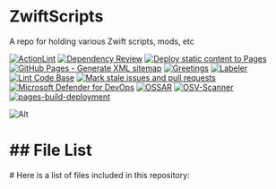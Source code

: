 # ZwiftScripts

A repo for holding various Zwift scripts, mods, etc

[![ActionLint](https://github.com/Nick2bad4u/ZwiftScripts/actions/workflows/ActionLint.yml/badge.svg)](https://github.com/Nick2bad4u/ZwiftScripts/actions/workflows/ActionLint.yml)
[![Dependency Review](https://github.com/Nick2bad4u/ZwiftScripts/actions/workflows/dependency-review.yml/badge.svg)](https://github.com/Nick2bad4u/ZwiftScripts/actions/workflows/dependency-review.yml)
[![Deploy static content to Pages](https://github.com/Nick2bad4u/ZwiftScripts/actions/workflows/static.yml/badge.svg)](https://github.com/Nick2bad4u/ZwiftScripts/actions/workflows/static.yml)
[![GitHub Pages - Generate XML sitemap](https://github.com/Nick2bad4u/ZwiftScripts/actions/workflows/sitemap.yml/badge.svg)](https://github.com/Nick2bad4u/ZwiftScripts/actions/workflows/sitemap.yml)
[![Greetings](https://github.com/Nick2bad4u/ZwiftScripts/actions/workflows/greetings.yml/badge.svg)](https://github.com/Nick2bad4u/ZwiftScripts/actions/workflows/greetings.yml)
[![Labeler](https://github.com/Nick2bad4u/ZwiftScripts/actions/workflows/label.yml/badge.svg)](https://github.com/Nick2bad4u/ZwiftScripts/actions/workflows/label.yml)
[![Lint Code Base](https://github.com/Nick2bad4u/ZwiftScripts/actions/workflows/super-linter.yml/badge.svg)](https://github.com/Nick2bad4u/ZwiftScripts/actions/workflows/super-linter.yml)
[![Mark stale issues and pull requests](https://github.com/Nick2bad4u/ZwiftScripts/actions/workflows/stale.yml/badge.svg)](https://github.com/Nick2bad4u/ZwiftScripts/actions/workflows/stale.yml)
[![Microsoft Defender for DevOps](https://github.com/Nick2bad4u/ZwiftScripts/actions/workflows/defender.yml/badge.svg)](https://github.com/Nick2bad4u/ZwiftScripts/actions/workflows/defender.yml)
[![OSSAR](https://github.com/Nick2bad4u/ZwiftScripts/actions/workflows/ossar.yml/badge.svg)](https://github.com/Nick2bad4u/ZwiftScripts/actions/workflows/ossar.yml)
[![OSV-Scanner](https://github.com/Nick2bad4u/ZwiftScripts/actions/workflows/osv-scanner.yml/badge.svg)](https://github.com/Nick2bad4u/ZwiftScripts/actions/workflows/osv-scanner.yml)
[![pages-build-deployment](https://github.com/Nick2bad4u/ZwiftScripts/actions/workflows/pages/pages-build-deployment/badge.svg)](https://github.com/Nick2bad4u/ZwiftScripts/actions/workflows/pages/pages-build-deployment)

![Alt](https://repobeats.axiom.co/api/embed/4b2f7d665ac02f970e3e937dfe43bd14fd6b4b8e.svg "Repobeats analytics image")
<!-- FILE_LIST_START -->
<h1>## File List</h1>

<p># Here is a list of files included in this repository:</p>

<div class="lazyload-placeholder" data-content="file-list-1" style="min-height: 400px;"></div>
<div class="lazyload-placeholder" data-content="file-list-2" style="min-height: 400px;"></div>
<div class="lazyload-placeholder" data-content="file-list-3" style="min-height: 400px;"></div>
<script>
document.addEventListener("DOMContentLoaded", function() {
    const lazyLoadElements = document.querySelectorAll('.lazyload-placeholder');

    if ("IntersectionObserver" in window) {
        let rootMargin = '0px 0px 400px 0px';
        let threshold = 0.5;
        if (window.innerWidth <= 768) {  // Mobile devices
            rootMargin = '0px 0px 100px 0px';
            threshold = 0.1;
        } else if (window.innerWidth <= 1024) {  // Tablets
            rootMargin = '0px 0px 200px 0px';
            threshold = 0.3;
        } else if (window.innerWidth <= 1440) {  // Small desktops
            rootMargin = '0px 0px 300px 0px';
            threshold = 0.4;
        } else {  // Large desktops
            rootMargin = '0px 0px 400px 0px';
            threshold = 0.5;
        }
        let observer = new IntersectionObserver((entries, observer) => {
            entries.forEach(entry => {
                if (entry.isIntersecting) {
                    let placeholder = entry.target;
                    let contentId = placeholder.dataset.content;
                    let file_list_html = '';
                    switch(contentId) {
                        case 'file-list-1':
                            file_list_html = `<ul><h2 style="color: #f1841b;">Repo Root</h2>
<li><a href="https://github.com/Nick2bad4u/ZwiftScripts/blob/main/.black" style="color: #a6de03;">.black</a></li>
<li><a href="https://github.com/Nick2bad4u/ZwiftScripts/blob/main/.editorconfig" style="color: #4bc38e;">.editorconfig</a></li>
<li><a href="https://github.com/Nick2bad4u/ZwiftScripts/blob/main/.gitignore" style="color: #69a1e0;">.gitignore</a></li>
<li><a href="https://github.com/Nick2bad4u/ZwiftScripts/blob/main/.hintrc" style="color: #c7b131;">.hintrc</a></li>
<li><a href="https://github.com/Nick2bad4u/ZwiftScripts/blob/main/.jsbeautifyrc" style="color: #86b46e;">.jsbeautifyrc</a></li>
<li><a href="https://github.com/Nick2bad4u/ZwiftScripts/blob/main/.jscsrc" style="color: #75d458;">.jscsrc</a></li>
<li><a href="https://github.com/Nick2bad4u/ZwiftScripts/blob/main/.pre-commit-config.yaml" style="color: #c9a244;">.pre-commit-config.yaml</a></li>
<li><a href="https://github.com/Nick2bad4u/ZwiftScripts/blob/main/.pre-commit-hooks.yaml" style="color: #65d007;">.pre-commit-hooks.yaml</a></li>
<li><a href="https://github.com/Nick2bad4u/ZwiftScripts/blob/main/.prettierignore" style="color: #6e921e;">.prettierignore</a></li>
<li><a href="https://github.com/Nick2bad4u/ZwiftScripts/blob/main/.prettierrc" style="color: #7cc17e;">.prettierrc</a></li>
<li><a href="https://github.com/Nick2bad4u/ZwiftScripts/blob/main/.stylelintrc.json" style="color: #f7a388;">.stylelintrc.json</a></li>
<li><a href="https://github.com/Nick2bad4u/ZwiftScripts/blob/main/.vale.ini" style="color: #31eef7;">.vale.ini</a></li>
<li><a href="https://github.com/Nick2bad4u/ZwiftScripts/blob/main/CNAME" style="color: #df8a0d;">CNAME</a></li>
<li><a href="https://github.com/Nick2bad4u/ZwiftScripts/blob/main/LaunchZwift.ps1" style="color: #8ccd0e;">LaunchZwift.ps1</a></li>
<li><a href="https://github.com/Nick2bad4u/ZwiftScripts/blob/main/MonitorZwift-v2.md" style="color: #9b88ba;">MonitorZwift-v2.md</a></li>
<li><a href="https://github.com/Nick2bad4u/ZwiftScripts/blob/main/MonitorZwift-v2.ps1" style="color: #4eca52;">MonitorZwift-v2.ps1</a></li>
<li><a href="https://github.com/Nick2bad4u/ZwiftScripts/blob/main/MonitorZwift-v2.ps1%20-%20Shortcut.lnk" style="color: #eab914;">MonitorZwift-v2.ps1 - Shortcut.lnk</a></li>
<li><a href="https://github.com/Nick2bad4u/ZwiftScripts/blob/main/MonitorZwift.ps1" style="color: #74daf2;">MonitorZwift.ps1</a></li>
<li><a href="https://github.com/Nick2bad4u/ZwiftScripts/blob/main/MoveZwiftCleanPhotos.ps1" style="color: #c68a75;">MoveZwiftCleanPhotos.ps1</a></li>
<li><a href="https://github.com/Nick2bad4u/ZwiftScripts/blob/main/README.md" style="color: #51f10a;">README.md</a></li>
<li><a href="https://github.com/Nick2bad4u/ZwiftScripts/blob/main/SetPrimaryDefault.ps1" style="color: #80b680;">SetPrimaryDefault.ps1</a></li>
<li><a href="https://github.com/Nick2bad4u/ZwiftScripts/blob/main/SetPrimaryZwift.ps1" style="color: #d69e0f;">SetPrimaryZwift.ps1</a></li>
<li><a href="https://github.com/Nick2bad4u/ZwiftScripts/blob/main/Zwift-Bike-Combos.xlsx" style="color: #98a9ac;">Zwift-Bike-Combos.xlsx</a></li>
<li><a href="https://github.com/Nick2bad4u/ZwiftScripts/blob/main/Zwift-Setup.lnk" style="color: #d0ad42;">Zwift-Setup.lnk</a></li>
<li><a href="https://github.com/Nick2bad4u/ZwiftScripts/blob/main/ZwiftSetup.lnk" style="color: #58b43e;">ZwiftSetup.lnk</a></li>
<li><a href="https://github.com/Nick2bad4u/ZwiftScripts/blob/main/file_list.md" style="color: #879f3a;">file_list.md</a></li>
<li><a href="https://github.com/Nick2bad4u/ZwiftScripts/blob/main/filelist.html" style="color: #aea542;">filelist.html</a></li>
<li><a href="https://github.com/Nick2bad4u/ZwiftScripts/blob/main/filelist.md" style="color: #fea16c;">filelist.md</a></li>
<li><a href="https://github.com/Nick2bad4u/ZwiftScripts/blob/main/sitemap.xml" style="color: #bbb19d;">sitemap.xml</a></li>
<li><a href="https://github.com/Nick2bad4u/ZwiftScripts/blob/main/test.ps1" style="color: #b98c9e;">test.ps1</a></li>
<h2 style="color: #f68c9a;">CSS</h2>
<li><a href="https://github.com/Nick2bad4u/ZwiftScripts/blob/main/sauce4zwift-mod-tippy/pages/css/DSNotes.css" style="color: #7fa6b6;">sauce4zwift-mod-tippy/pages/css/DSNotes.css</a></li>
<li><a href="https://github.com/Nick2bad4u/ZwiftScripts/blob/main/sauce4zwift-mod-tippy/pages/css/ui.css" style="color: #e1b534;">sauce4zwift-mod-tippy/pages/css/ui.css</a></li>
<h2 style="color: #b38251;">JavaScript</h2>
<li><a href="https://github.com/Nick2bad4u/ZwiftScripts/blob/main/.eslintrc.js" style="color: #41ddbf;">.eslintrc.js</a></li>
<h2 style="color: #24a28b;">YAML</h2>
<li><a href="https://github.com/Nick2bad4u/ZwiftScripts/blob/main/.github/dependabot.yml" style="color: #a283cb;">.github/dependabot.yml</a></li>
<li><a href="https://github.com/Nick2bad4u/ZwiftScripts/blob/main/.github/labeler.yml" style="color: #71aba2;">.github/labeler.yml</a></li>
<li><a href="https://github.com/Nick2bad4u/ZwiftScripts/blob/main/.github/workflows/ActionLint.yml" style="color: #a8af7b;">.github/workflows/ActionLint.yml</a></li></ul>`;
                            break;
                        case 'file-list-2':
                            file_list_html = `<ul><li><a href="https://github.com/Nick2bad4u/ZwiftScripts/blob/main/.github/workflows/codeql.yml" style="color: #e691b3;">.github/workflows/codeql.yml</a></li>
<li><a href="https://github.com/Nick2bad4u/ZwiftScripts/blob/main/.github/workflows/defender.yml" style="color: #43b989;">.github/workflows/defender.yml</a></li>
<li><a href="https://github.com/Nick2bad4u/ZwiftScripts/blob/main/.github/workflows/dependency-review.yml" style="color: #46d00e;">.github/workflows/dependency-review.yml</a></li>
<li><a href="https://github.com/Nick2bad4u/ZwiftScripts/blob/main/.github/workflows/generate-file-list.yml" style="color: #c1c183;">.github/workflows/generate-file-list.yml</a></li>
<li><a href="https://github.com/Nick2bad4u/ZwiftScripts/blob/main/.github/workflows/greetings.yml" style="color: #88e700;">.github/workflows/greetings.yml</a></li>
<li><a href="https://github.com/Nick2bad4u/ZwiftScripts/blob/main/.github/workflows/jekyll-gh-pages.yml" style="color: #de6f22;">.github/workflows/jekyll-gh-pages.yml</a></li>
<li><a href="https://github.com/Nick2bad4u/ZwiftScripts/blob/main/.github/workflows/label.yml" style="color: #7dcc88;">.github/workflows/label.yml</a></li>
<li><a href="https://github.com/Nick2bad4u/ZwiftScripts/blob/main/.github/workflows/ossar.yml" style="color: #ce74ff;">.github/workflows/ossar.yml</a></li>
<li><a href="https://github.com/Nick2bad4u/ZwiftScripts/blob/main/.github/workflows/osv-scanner.yml" style="color: #2cbb63;">.github/workflows/osv-scanner.yml</a></li>
<li><a href="https://github.com/Nick2bad4u/ZwiftScripts/blob/main/.github/workflows/scorecards.yml" style="color: #70c528;">.github/workflows/scorecards.yml</a></li>
<li><a href="https://github.com/Nick2bad4u/ZwiftScripts/blob/main/.github/workflows/sitemap.yml" style="color: #8fbd72;">.github/workflows/sitemap.yml</a></li>
<li><a href="https://github.com/Nick2bad4u/ZwiftScripts/blob/main/.github/workflows/stale.yml" style="color: #54e841;">.github/workflows/stale.yml</a></li>
<li><a href="https://github.com/Nick2bad4u/ZwiftScripts/blob/main/.github/workflows/static.yml" style="color: #ad77ca;">.github/workflows/static.yml</a></li>
<li><a href="https://github.com/Nick2bad4u/ZwiftScripts/blob/main/.github/workflows/super-linter.yml" style="color: #47abac;">.github/workflows/super-linter.yml</a></li>
<li><a href="https://github.com/Nick2bad4u/ZwiftScripts/blob/main/.markdownlint.yml" style="color: #fbba2b;">.markdownlint.yml</a></li>
<li><a href="https://github.com/Nick2bad4u/ZwiftScripts/blob/main/.scss-lint.yml" style="color: #5ad63a;">.scss-lint.yml</a></li>
<li><a href="https://github.com/Nick2bad4u/ZwiftScripts/blob/main/_config.yml" style="color: #f97d7b;">_config.yml</a></li>
<h2 style="color: #769111;">.vscode</h2>
<li><a href="https://github.com/Nick2bad4u/ZwiftScripts/blob/main/.vscode/generate_file_list.py" style="color: #98850e;">.vscode/generate_file_list.py</a></li>
<li><a href="https://github.com/Nick2bad4u/ZwiftScripts/blob/main/.vscode/launch.json" style="color: #b4b83d;">.vscode/launch.json</a></li>
<li><a href="https://github.com/Nick2bad4u/ZwiftScripts/blob/main/.vscode/settings.json" style="color: #2ca19d;">.vscode/settings.json</a></li>
<li><a href="https://github.com/Nick2bad4u/ZwiftScripts/blob/main/.vscode/tasks.json" style="color: #4ff64c;">.vscode/tasks.json</a></li>
<li><a href="https://github.com/Nick2bad4u/ZwiftScripts/blob/main/.vscode/test_generate_file_list.py" style="color: #6beb00;">.vscode/test_generate_file_list.py</a></li>
<h2 style="color: #74955f;">sauce4zwift-mod-tippy</h2>
<li><a href="https://github.com/Nick2bad4u/ZwiftScripts/blob/main/sauce4zwift-mod-tippy/.gitignore" style="color: #9a9e62;">sauce4zwift-mod-tippy/.gitignore</a></li>
<li><a href="https://github.com/Nick2bad4u/ZwiftScripts/blob/main/sauce4zwift-mod-tippy/Change%20Log.txt" style="color: #28aaa1;">sauce4zwift-mod-tippy/Change Log.txt</a></li>
<li><a href="https://github.com/Nick2bad4u/ZwiftScripts/blob/main/sauce4zwift-mod-tippy/LICENSE" style="color: #3ee866;">sauce4zwift-mod-tippy/LICENSE</a></li>
<li><a href="https://github.com/Nick2bad4u/ZwiftScripts/blob/main/sauce4zwift-mod-tippy/README.md" style="color: #dea139;">sauce4zwift-mod-tippy/README.md</a></li>
<li><a href="https://github.com/Nick2bad4u/ZwiftScripts/blob/main/sauce4zwift-mod-tippy/manifest.json" style="color: #72c41c;">sauce4zwift-mod-tippy/manifest.json</a></li>
<h2 style="color: #8fba73;">sauce4zwift-mod-tippy/pages</h2>
<li><a href="https://github.com/Nick2bad4u/ZwiftScripts/blob/main/sauce4zwift-mod-tippy/pages/DSNotes.html" style="color: #9da660;">sauce4zwift-mod-tippy/pages/DSNotes.html</a></li>
<li><a href="https://github.com/Nick2bad4u/ZwiftScripts/blob/main/sauce4zwift-mod-tippy/pages/chaseRace.html" style="color: #54ccca;">sauce4zwift-mod-tippy/pages/chaseRace.html</a></li>
<li><a href="https://github.com/Nick2bad4u/ZwiftScripts/blob/main/sauce4zwift-mod-tippy/pages/estimatedCalories.html" style="color: #4aad38;">sauce4zwift-mod-tippy/pages/estimatedCalories.html</a></li>
<li><a href="https://github.com/Nick2bad4u/ZwiftScripts/blob/main/sauce4zwift-mod-tippy/pages/estimatedFinish-v1.html" style="color: #bc9d18;">sauce4zwift-mod-tippy/pages/estimatedFinish-v1.html</a></li>
<h2 style="color: #b07a85;">sauce4zwift-mod-tippy/pages/images</h2>
<li><a href="https://github.com/Nick2bad4u/ZwiftScripts/blob/main/sauce4zwift-mod-tippy/pages/images/checker_640.png" style="color: #dc8f03;">sauce4zwift-mod-tippy/pages/images/checker_640.png</a></li>
<li><a href="https://github.com/Nick2bad4u/ZwiftScripts/blob/main/sauce4zwift-mod-tippy/pages/images/greenConnect.png" style="color: #a0a924;">sauce4zwift-mod-tippy/pages/images/greenConnect.png</a></li>
<li><a href="https://github.com/Nick2bad4u/ZwiftScripts/blob/main/sauce4zwift-mod-tippy/pages/images/orangeConnect.png" style="color: #6a95fe;">sauce4zwift-mod-tippy/pages/images/orangeConnect.png</a></li>
<li><a href="https://github.com/Nick2bad4u/ZwiftScripts/blob/main/sauce4zwift-mod-tippy/pages/images/redConnect.png" style="color: #7bb70e;">sauce4zwift-mod-tippy/pages/images/redConnect.png</a></li>
<li><a href="https://github.com/Nick2bad4u/ZwiftScripts/blob/main/sauce4zwift-mod-tippy/pages/images/whiteConnect.png" style="color: #76a387;">sauce4zwift-mod-tippy/pages/images/whiteConnect.png</a></li></ul>`;
                            break;
                        case 'file-list-3':
                            file_list_html = `<ul><h2 style="color: #37b418;">sauce4zwift-mod-tippy/pages/settings</h2>
<li><a href="https://github.com/Nick2bad4u/ZwiftScripts/blob/main/sauce4zwift-mod-tippy/pages/settings/DSNotes.html" style="color: #e9a5f5;">sauce4zwift-mod-tippy/pages/settings/DSNotes.html</a></li>
<li><a href="https://github.com/Nick2bad4u/ZwiftScripts/blob/main/sauce4zwift-mod-tippy/pages/settings/estimatedFinish.html" style="color: #60dbcc;">sauce4zwift-mod-tippy/pages/settings/estimatedFinish.html</a></li>
<h2 style="color: #41afea;">sauce4zwift-mod-tippy/pages/src</h2>
<li><a href="https://github.com/Nick2bad4u/ZwiftScripts/blob/main/sauce4zwift-mod-tippy/pages/src/DSNotes.mjs" style="color: #f690f4;">sauce4zwift-mod-tippy/pages/src/DSNotes.mjs</a></li>
<li><a href="https://github.com/Nick2bad4u/ZwiftScripts/blob/main/sauce4zwift-mod-tippy/pages/src/chaseRace.mjs" style="color: #708896;">sauce4zwift-mod-tippy/pages/src/chaseRace.mjs</a></li>
<li><a href="https://github.com/Nick2bad4u/ZwiftScripts/blob/main/sauce4zwift-mod-tippy/pages/src/estimatedFinish.mjs" style="color: #3593b2;">sauce4zwift-mod-tippy/pages/src/estimatedFinish.mjs</a></li>
<h2 style="color: #6ce349;">sauce4zwift-mod-tippy/pages/src/BM</h2>
<li><a href="https://github.com/Nick2bad4u/ZwiftScripts/blob/main/sauce4zwift-mod-tippy/pages/src/BM/common.mjs" style="color: #d66a8a;">sauce4zwift-mod-tippy/pages/src/BM/common.mjs</a></li>
<li><a href="https://github.com/Nick2bad4u/ZwiftScripts/blob/main/sauce4zwift-mod-tippy/pages/src/BM/dataLookup.mjs" style="color: #62c1f4;">sauce4zwift-mod-tippy/pages/src/BM/dataLookup.mjs</a></li>
<li><a href="https://github.com/Nick2bad4u/ZwiftScripts/blob/main/sauce4zwift-mod-tippy/pages/src/BM/notesLookup.mjs" style="color: #dd7cd9;">sauce4zwift-mod-tippy/pages/src/BM/notesLookup.mjs</a></li>
<li><a href="https://github.com/Nick2bad4u/ZwiftScripts/blob/main/sauce4zwift-mod-tippy/pages/src/BM/settings.mjs" style="color: #7cab98;">sauce4zwift-mod-tippy/pages/src/BM/settings.mjs</a></li>
<h2 style="color: #d7b95e;">sauce4zwift-mod-tippy/src</h2>
<li><a href="https://github.com/Nick2bad4u/ZwiftScripts/blob/main/sauce4zwift-mod-tippy/src/estimatedCalories.mjs" style="color: #5db917;">sauce4zwift-mod-tippy/src/estimatedCalories.mjs</a></li>
<h2 style="color: #66aff2;">src</h2>
<li><a href="https://github.com/Nick2bad4u/ZwiftScripts/blob/main/src/generate_file_list.py" style="color: #2fe4ec;">src/generate_file_list.py</a></li>
<h2 style="color: #9eb30c;">tests</h2>
<li><a href="https://github.com/Nick2bad4u/ZwiftScripts/blob/main/tests/MonitorZwift-v2.Tests.ps1" style="color: #bd7f08;">tests/MonitorZwift-v2.Tests.ps1</a></li>
<li><a href="https://github.com/Nick2bad4u/ZwiftScripts/blob/main/tests/test_OBSActivateAndRecord.ps1" style="color: #f15eed;">tests/test_OBSActivateAndRecord.ps1</a></li>
<li><a href="https://github.com/Nick2bad4u/ZwiftScripts/blob/main/tests/tests_LaunchZwift.ps1" style="color: #e05bff;">tests/tests_LaunchZwift.ps1</a></li>
<li><a href="https://github.com/Nick2bad4u/ZwiftScripts/blob/main/tests/tests_MoveZwiftCleanPhotos.ps1" style="color: #52ec42;">tests/tests_MoveZwiftCleanPhotos.ps1</a></li>
<li><a href="https://github.com/Nick2bad4u/ZwiftScripts/blob/main/tests/tests_PowerToysAwake.ps1" style="color: #57b2c3;">tests/tests_PowerToysAwake.ps1</a></li>
<li><a href="https://github.com/Nick2bad4u/ZwiftScripts/blob/main/tests/tests_SetPrimaryDefault.ps1" style="color: #7396dc;">tests/tests_SetPrimaryDefault.ps1</a></li>
<li><a href="https://github.com/Nick2bad4u/ZwiftScripts/blob/main/tests/tests_SetPrimaryZwift.ps1" style="color: #e7a9b4;">tests/tests_SetPrimaryZwift.ps1</a></li>
<h2 style="color: #b3a5d8;">tests/old</h2>
<li><a href="https://github.com/Nick2bad4u/ZwiftScripts/blob/main/tests/old/tests_MonitorZwift-v2_3.ps1" style="color: #46b200;">tests/old/tests_MonitorZwift-v2_3.ps1</a></li></ul>`;
                            break;
                    }
                    placeholder.innerHTML = file_list_html;
                    observer.unobserve(placeholder);
                    console.log(`Loaded content for ${contentId}`);
                }
            });
        }, { rootMargin: rootMargin, threshold: threshold });

        lazyLoadElements.forEach(element => {
            element.style.marginTop = '-17px';
            observer.observe(element);
        });
    } else {
        lazyLoadElements.forEach(placeholder => {
            let contentId = placeholder.dataset.content;
            let file_list_html = '';
            switch(contentId) {
                case 'file-list-1':
                    file_list_html = `<ul><h2 style="color: #f1841b;">Repo Root</h2>
<li><a href="https://github.com/Nick2bad4u/ZwiftScripts/blob/main/.black" style="color: #a6de03;">.black</a></li>
<li><a href="https://github.com/Nick2bad4u/ZwiftScripts/blob/main/.editorconfig" style="color: #4bc38e;">.editorconfig</a></li>
<li><a href="https://github.com/Nick2bad4u/ZwiftScripts/blob/main/.gitignore" style="color: #69a1e0;">.gitignore</a></li>
<li><a href="https://github.com/Nick2bad4u/ZwiftScripts/blob/main/.hintrc" style="color: #c7b131;">.hintrc</a></li>
<li><a href="https://github.com/Nick2bad4u/ZwiftScripts/blob/main/.jsbeautifyrc" style="color: #86b46e;">.jsbeautifyrc</a></li>
<li><a href="https://github.com/Nick2bad4u/ZwiftScripts/blob/main/.jscsrc" style="color: #75d458;">.jscsrc</a></li>
<li><a href="https://github.com/Nick2bad4u/ZwiftScripts/blob/main/.pre-commit-config.yaml" style="color: #c9a244;">.pre-commit-config.yaml</a></li>
<li><a href="https://github.com/Nick2bad4u/ZwiftScripts/blob/main/.pre-commit-hooks.yaml" style="color: #65d007;">.pre-commit-hooks.yaml</a></li>
<li><a href="https://github.com/Nick2bad4u/ZwiftScripts/blob/main/.prettierignore" style="color: #6e921e;">.prettierignore</a></li>
<li><a href="https://github.com/Nick2bad4u/ZwiftScripts/blob/main/.prettierrc" style="color: #7cc17e;">.prettierrc</a></li>
<li><a href="https://github.com/Nick2bad4u/ZwiftScripts/blob/main/.stylelintrc.json" style="color: #f7a388;">.stylelintrc.json</a></li>
<li><a href="https://github.com/Nick2bad4u/ZwiftScripts/blob/main/.vale.ini" style="color: #31eef7;">.vale.ini</a></li>
<li><a href="https://github.com/Nick2bad4u/ZwiftScripts/blob/main/CNAME" style="color: #df8a0d;">CNAME</a></li>
<li><a href="https://github.com/Nick2bad4u/ZwiftScripts/blob/main/LaunchZwift.ps1" style="color: #8ccd0e;">LaunchZwift.ps1</a></li>
<li><a href="https://github.com/Nick2bad4u/ZwiftScripts/blob/main/MonitorZwift-v2.md" style="color: #9b88ba;">MonitorZwift-v2.md</a></li>
<li><a href="https://github.com/Nick2bad4u/ZwiftScripts/blob/main/MonitorZwift-v2.ps1" style="color: #4eca52;">MonitorZwift-v2.ps1</a></li>
<li><a href="https://github.com/Nick2bad4u/ZwiftScripts/blob/main/MonitorZwift-v2.ps1%20-%20Shortcut.lnk" style="color: #eab914;">MonitorZwift-v2.ps1 - Shortcut.lnk</a></li>
<li><a href="https://github.com/Nick2bad4u/ZwiftScripts/blob/main/MonitorZwift.ps1" style="color: #74daf2;">MonitorZwift.ps1</a></li>
<li><a href="https://github.com/Nick2bad4u/ZwiftScripts/blob/main/MoveZwiftCleanPhotos.ps1" style="color: #c68a75;">MoveZwiftCleanPhotos.ps1</a></li>
<li><a href="https://github.com/Nick2bad4u/ZwiftScripts/blob/main/README.md" style="color: #51f10a;">README.md</a></li>
<li><a href="https://github.com/Nick2bad4u/ZwiftScripts/blob/main/SetPrimaryDefault.ps1" style="color: #80b680;">SetPrimaryDefault.ps1</a></li>
<li><a href="https://github.com/Nick2bad4u/ZwiftScripts/blob/main/SetPrimaryZwift.ps1" style="color: #d69e0f;">SetPrimaryZwift.ps1</a></li>
<li><a href="https://github.com/Nick2bad4u/ZwiftScripts/blob/main/Zwift-Bike-Combos.xlsx" style="color: #98a9ac;">Zwift-Bike-Combos.xlsx</a></li>
<li><a href="https://github.com/Nick2bad4u/ZwiftScripts/blob/main/Zwift-Setup.lnk" style="color: #d0ad42;">Zwift-Setup.lnk</a></li>
<li><a href="https://github.com/Nick2bad4u/ZwiftScripts/blob/main/ZwiftSetup.lnk" style="color: #58b43e;">ZwiftSetup.lnk</a></li>
<li><a href="https://github.com/Nick2bad4u/ZwiftScripts/blob/main/file_list.md" style="color: #879f3a;">file_list.md</a></li>
<li><a href="https://github.com/Nick2bad4u/ZwiftScripts/blob/main/filelist.html" style="color: #aea542;">filelist.html</a></li>
<li><a href="https://github.com/Nick2bad4u/ZwiftScripts/blob/main/filelist.md" style="color: #fea16c;">filelist.md</a></li>
<li><a href="https://github.com/Nick2bad4u/ZwiftScripts/blob/main/sitemap.xml" style="color: #bbb19d;">sitemap.xml</a></li>
<li><a href="https://github.com/Nick2bad4u/ZwiftScripts/blob/main/test.ps1" style="color: #b98c9e;">test.ps1</a></li>
<h2 style="color: #f68c9a;">CSS</h2>
<li><a href="https://github.com/Nick2bad4u/ZwiftScripts/blob/main/sauce4zwift-mod-tippy/pages/css/DSNotes.css" style="color: #7fa6b6;">sauce4zwift-mod-tippy/pages/css/DSNotes.css</a></li>
<li><a href="https://github.com/Nick2bad4u/ZwiftScripts/blob/main/sauce4zwift-mod-tippy/pages/css/ui.css" style="color: #e1b534;">sauce4zwift-mod-tippy/pages/css/ui.css</a></li>
<h2 style="color: #b38251;">JavaScript</h2>
<li><a href="https://github.com/Nick2bad4u/ZwiftScripts/blob/main/.eslintrc.js" style="color: #41ddbf;">.eslintrc.js</a></li>
<h2 style="color: #24a28b;">YAML</h2>
<li><a href="https://github.com/Nick2bad4u/ZwiftScripts/blob/main/.github/dependabot.yml" style="color: #a283cb;">.github/dependabot.yml</a></li>
<li><a href="https://github.com/Nick2bad4u/ZwiftScripts/blob/main/.github/labeler.yml" style="color: #71aba2;">.github/labeler.yml</a></li>
<li><a href="https://github.com/Nick2bad4u/ZwiftScripts/blob/main/.github/workflows/ActionLint.yml" style="color: #a8af7b;">.github/workflows/ActionLint.yml</a></li></ul>`;
                    break;
                case 'file-list-2':
                    file_list_html = `<ul><li><a href="https://github.com/Nick2bad4u/ZwiftScripts/blob/main/.github/workflows/codeql.yml" style="color: #e691b3;">.github/workflows/codeql.yml</a></li>
<li><a href="https://github.com/Nick2bad4u/ZwiftScripts/blob/main/.github/workflows/defender.yml" style="color: #43b989;">.github/workflows/defender.yml</a></li>
<li><a href="https://github.com/Nick2bad4u/ZwiftScripts/blob/main/.github/workflows/dependency-review.yml" style="color: #46d00e;">.github/workflows/dependency-review.yml</a></li>
<li><a href="https://github.com/Nick2bad4u/ZwiftScripts/blob/main/.github/workflows/generate-file-list.yml" style="color: #c1c183;">.github/workflows/generate-file-list.yml</a></li>
<li><a href="https://github.com/Nick2bad4u/ZwiftScripts/blob/main/.github/workflows/greetings.yml" style="color: #88e700;">.github/workflows/greetings.yml</a></li>
<li><a href="https://github.com/Nick2bad4u/ZwiftScripts/blob/main/.github/workflows/jekyll-gh-pages.yml" style="color: #de6f22;">.github/workflows/jekyll-gh-pages.yml</a></li>
<li><a href="https://github.com/Nick2bad4u/ZwiftScripts/blob/main/.github/workflows/label.yml" style="color: #7dcc88;">.github/workflows/label.yml</a></li>
<li><a href="https://github.com/Nick2bad4u/ZwiftScripts/blob/main/.github/workflows/ossar.yml" style="color: #ce74ff;">.github/workflows/ossar.yml</a></li>
<li><a href="https://github.com/Nick2bad4u/ZwiftScripts/blob/main/.github/workflows/osv-scanner.yml" style="color: #2cbb63;">.github/workflows/osv-scanner.yml</a></li>
<li><a href="https://github.com/Nick2bad4u/ZwiftScripts/blob/main/.github/workflows/scorecards.yml" style="color: #70c528;">.github/workflows/scorecards.yml</a></li>
<li><a href="https://github.com/Nick2bad4u/ZwiftScripts/blob/main/.github/workflows/sitemap.yml" style="color: #8fbd72;">.github/workflows/sitemap.yml</a></li>
<li><a href="https://github.com/Nick2bad4u/ZwiftScripts/blob/main/.github/workflows/stale.yml" style="color: #54e841;">.github/workflows/stale.yml</a></li>
<li><a href="https://github.com/Nick2bad4u/ZwiftScripts/blob/main/.github/workflows/static.yml" style="color: #ad77ca;">.github/workflows/static.yml</a></li>
<li><a href="https://github.com/Nick2bad4u/ZwiftScripts/blob/main/.github/workflows/super-linter.yml" style="color: #47abac;">.github/workflows/super-linter.yml</a></li>
<li><a href="https://github.com/Nick2bad4u/ZwiftScripts/blob/main/.markdownlint.yml" style="color: #fbba2b;">.markdownlint.yml</a></li>
<li><a href="https://github.com/Nick2bad4u/ZwiftScripts/blob/main/.scss-lint.yml" style="color: #5ad63a;">.scss-lint.yml</a></li>
<li><a href="https://github.com/Nick2bad4u/ZwiftScripts/blob/main/_config.yml" style="color: #f97d7b;">_config.yml</a></li>
<h2 style="color: #769111;">.vscode</h2>
<li><a href="https://github.com/Nick2bad4u/ZwiftScripts/blob/main/.vscode/generate_file_list.py" style="color: #98850e;">.vscode/generate_file_list.py</a></li>
<li><a href="https://github.com/Nick2bad4u/ZwiftScripts/blob/main/.vscode/launch.json" style="color: #b4b83d;">.vscode/launch.json</a></li>
<li><a href="https://github.com/Nick2bad4u/ZwiftScripts/blob/main/.vscode/settings.json" style="color: #2ca19d;">.vscode/settings.json</a></li>
<li><a href="https://github.com/Nick2bad4u/ZwiftScripts/blob/main/.vscode/tasks.json" style="color: #4ff64c;">.vscode/tasks.json</a></li>
<li><a href="https://github.com/Nick2bad4u/ZwiftScripts/blob/main/.vscode/test_generate_file_list.py" style="color: #6beb00;">.vscode/test_generate_file_list.py</a></li>
<h2 style="color: #74955f;">sauce4zwift-mod-tippy</h2>
<li><a href="https://github.com/Nick2bad4u/ZwiftScripts/blob/main/sauce4zwift-mod-tippy/.gitignore" style="color: #9a9e62;">sauce4zwift-mod-tippy/.gitignore</a></li>
<li><a href="https://github.com/Nick2bad4u/ZwiftScripts/blob/main/sauce4zwift-mod-tippy/Change%20Log.txt" style="color: #28aaa1;">sauce4zwift-mod-tippy/Change Log.txt</a></li>
<li><a href="https://github.com/Nick2bad4u/ZwiftScripts/blob/main/sauce4zwift-mod-tippy/LICENSE" style="color: #3ee866;">sauce4zwift-mod-tippy/LICENSE</a></li>
<li><a href="https://github.com/Nick2bad4u/ZwiftScripts/blob/main/sauce4zwift-mod-tippy/README.md" style="color: #dea139;">sauce4zwift-mod-tippy/README.md</a></li>
<li><a href="https://github.com/Nick2bad4u/ZwiftScripts/blob/main/sauce4zwift-mod-tippy/manifest.json" style="color: #72c41c;">sauce4zwift-mod-tippy/manifest.json</a></li>
<h2 style="color: #8fba73;">sauce4zwift-mod-tippy/pages</h2>
<li><a href="https://github.com/Nick2bad4u/ZwiftScripts/blob/main/sauce4zwift-mod-tippy/pages/DSNotes.html" style="color: #9da660;">sauce4zwift-mod-tippy/pages/DSNotes.html</a></li>
<li><a href="https://github.com/Nick2bad4u/ZwiftScripts/blob/main/sauce4zwift-mod-tippy/pages/chaseRace.html" style="color: #54ccca;">sauce4zwift-mod-tippy/pages/chaseRace.html</a></li>
<li><a href="https://github.com/Nick2bad4u/ZwiftScripts/blob/main/sauce4zwift-mod-tippy/pages/estimatedCalories.html" style="color: #4aad38;">sauce4zwift-mod-tippy/pages/estimatedCalories.html</a></li>
<li><a href="https://github.com/Nick2bad4u/ZwiftScripts/blob/main/sauce4zwift-mod-tippy/pages/estimatedFinish-v1.html" style="color: #bc9d18;">sauce4zwift-mod-tippy/pages/estimatedFinish-v1.html</a></li>
<h2 style="color: #b07a85;">sauce4zwift-mod-tippy/pages/images</h2>
<li><a href="https://github.com/Nick2bad4u/ZwiftScripts/blob/main/sauce4zwift-mod-tippy/pages/images/checker_640.png" style="color: #dc8f03;">sauce4zwift-mod-tippy/pages/images/checker_640.png</a></li>
<li><a href="https://github.com/Nick2bad4u/ZwiftScripts/blob/main/sauce4zwift-mod-tippy/pages/images/greenConnect.png" style="color: #a0a924;">sauce4zwift-mod-tippy/pages/images/greenConnect.png</a></li>
<li><a href="https://github.com/Nick2bad4u/ZwiftScripts/blob/main/sauce4zwift-mod-tippy/pages/images/orangeConnect.png" style="color: #6a95fe;">sauce4zwift-mod-tippy/pages/images/orangeConnect.png</a></li>
<li><a href="https://github.com/Nick2bad4u/ZwiftScripts/blob/main/sauce4zwift-mod-tippy/pages/images/redConnect.png" style="color: #7bb70e;">sauce4zwift-mod-tippy/pages/images/redConnect.png</a></li>
<li><a href="https://github.com/Nick2bad4u/ZwiftScripts/blob/main/sauce4zwift-mod-tippy/pages/images/whiteConnect.png" style="color: #76a387;">sauce4zwift-mod-tippy/pages/images/whiteConnect.png</a></li></ul>`;
                    break;
                case 'file-list-3':
                    file_list_html = `<ul><h2 style="color: #37b418;">sauce4zwift-mod-tippy/pages/settings</h2>
<li><a href="https://github.com/Nick2bad4u/ZwiftScripts/blob/main/sauce4zwift-mod-tippy/pages/settings/DSNotes.html" style="color: #e9a5f5;">sauce4zwift-mod-tippy/pages/settings/DSNotes.html</a></li>
<li><a href="https://github.com/Nick2bad4u/ZwiftScripts/blob/main/sauce4zwift-mod-tippy/pages/settings/estimatedFinish.html" style="color: #60dbcc;">sauce4zwift-mod-tippy/pages/settings/estimatedFinish.html</a></li>
<h2 style="color: #41afea;">sauce4zwift-mod-tippy/pages/src</h2>
<li><a href="https://github.com/Nick2bad4u/ZwiftScripts/blob/main/sauce4zwift-mod-tippy/pages/src/DSNotes.mjs" style="color: #f690f4;">sauce4zwift-mod-tippy/pages/src/DSNotes.mjs</a></li>
<li><a href="https://github.com/Nick2bad4u/ZwiftScripts/blob/main/sauce4zwift-mod-tippy/pages/src/chaseRace.mjs" style="color: #708896;">sauce4zwift-mod-tippy/pages/src/chaseRace.mjs</a></li>
<li><a href="https://github.com/Nick2bad4u/ZwiftScripts/blob/main/sauce4zwift-mod-tippy/pages/src/estimatedFinish.mjs" style="color: #3593b2;">sauce4zwift-mod-tippy/pages/src/estimatedFinish.mjs</a></li>
<h2 style="color: #6ce349;">sauce4zwift-mod-tippy/pages/src/BM</h2>
<li><a href="https://github.com/Nick2bad4u/ZwiftScripts/blob/main/sauce4zwift-mod-tippy/pages/src/BM/common.mjs" style="color: #d66a8a;">sauce4zwift-mod-tippy/pages/src/BM/common.mjs</a></li>
<li><a href="https://github.com/Nick2bad4u/ZwiftScripts/blob/main/sauce4zwift-mod-tippy/pages/src/BM/dataLookup.mjs" style="color: #62c1f4;">sauce4zwift-mod-tippy/pages/src/BM/dataLookup.mjs</a></li>
<li><a href="https://github.com/Nick2bad4u/ZwiftScripts/blob/main/sauce4zwift-mod-tippy/pages/src/BM/notesLookup.mjs" style="color: #dd7cd9;">sauce4zwift-mod-tippy/pages/src/BM/notesLookup.mjs</a></li>
<li><a href="https://github.com/Nick2bad4u/ZwiftScripts/blob/main/sauce4zwift-mod-tippy/pages/src/BM/settings.mjs" style="color: #7cab98;">sauce4zwift-mod-tippy/pages/src/BM/settings.mjs</a></li>
<h2 style="color: #d7b95e;">sauce4zwift-mod-tippy/src</h2>
<li><a href="https://github.com/Nick2bad4u/ZwiftScripts/blob/main/sauce4zwift-mod-tippy/src/estimatedCalories.mjs" style="color: #5db917;">sauce4zwift-mod-tippy/src/estimatedCalories.mjs</a></li>
<h2 style="color: #66aff2;">src</h2>
<li><a href="https://github.com/Nick2bad4u/ZwiftScripts/blob/main/src/generate_file_list.py" style="color: #2fe4ec;">src/generate_file_list.py</a></li>
<h2 style="color: #9eb30c;">tests</h2>
<li><a href="https://github.com/Nick2bad4u/ZwiftScripts/blob/main/tests/MonitorZwift-v2.Tests.ps1" style="color: #bd7f08;">tests/MonitorZwift-v2.Tests.ps1</a></li>
<li><a href="https://github.com/Nick2bad4u/ZwiftScripts/blob/main/tests/test_OBSActivateAndRecord.ps1" style="color: #f15eed;">tests/test_OBSActivateAndRecord.ps1</a></li>
<li><a href="https://github.com/Nick2bad4u/ZwiftScripts/blob/main/tests/tests_LaunchZwift.ps1" style="color: #e05bff;">tests/tests_LaunchZwift.ps1</a></li>
<li><a href="https://github.com/Nick2bad4u/ZwiftScripts/blob/main/tests/tests_MoveZwiftCleanPhotos.ps1" style="color: #52ec42;">tests/tests_MoveZwiftCleanPhotos.ps1</a></li>
<li><a href="https://github.com/Nick2bad4u/ZwiftScripts/blob/main/tests/tests_PowerToysAwake.ps1" style="color: #57b2c3;">tests/tests_PowerToysAwake.ps1</a></li>
<li><a href="https://github.com/Nick2bad4u/ZwiftScripts/blob/main/tests/tests_SetPrimaryDefault.ps1" style="color: #7396dc;">tests/tests_SetPrimaryDefault.ps1</a></li>
<li><a href="https://github.com/Nick2bad4u/ZwiftScripts/blob/main/tests/tests_SetPrimaryZwift.ps1" style="color: #e7a9b4;">tests/tests_SetPrimaryZwift.ps1</a></li>
<h2 style="color: #b3a5d8;">tests/old</h2>
<li><a href="https://github.com/Nick2bad4u/ZwiftScripts/blob/main/tests/old/tests_MonitorZwift-v2_3.ps1" style="color: #46b200;">tests/old/tests_MonitorZwift-v2_3.ps1</a></li></ul>`;
                    break;
            }
            placeholder.innerHTML = file_list_html;
        });
    }
});
</script>

<!-- FILE_LIST_END -->
